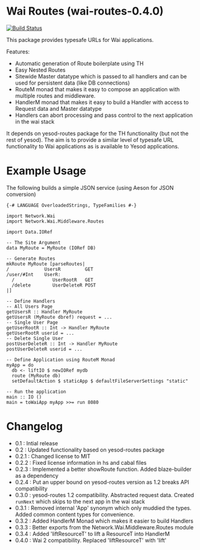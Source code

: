 Wai Routes (wai-routes-0.4.0)
==============================

[![Build Status](https://travis-ci.org/ajnsit/wai-routes.png)](https://travis-ci.org/ajnsit/wai-routes)

This package provides typesafe URLs for Wai applications.

Features:
  - Automatic generation of Route boilerplate using TH
  - Easy Nested Routes
  - Sitewide Master datatype which is passed to all handlers
    and can be used for persistent data (like DB connections)
  - RouteM monad that makes it easy to compose an application
    with multiple routes and middleware.
  - HandlerM monad that makes it easy to build a Handler
    with access to Request data and Master datatype
  - Handlers can abort processing and pass control to the next
    application in the wai stack

It depends on yesod-routes package for the TH functionality (but not the rest of yesod). The aim is to provide a similar level of typesafe URL functionality to Wai applications as is available to Yesod applications.


Example Usage
=============

The following builds a simple JSON service (using Aeson for JSON conversion)


    {-# LANGUAGE OverloadedStrings, TypeFamilies #-}

    import Network.Wai
    import Network.Wai.Middleware.Routes

    import Data.IORef

    -- The Site Argument
    data MyRoute = MyRoute (IORef DB)

    -- Generate Routes
    mkRoute MyRoute [parseRoutes|
    /             UsersR         GET
    /user/#Int    UserR:
      /              UserRootR   GET
      /delete        UserDeleteR POST
    |]

    -- Define Handlers
    -- All Users Page
    getUsersR :: Handler MyRoute
    getUsersR (MyRoute dbref) request = ...
    -- Single User Page
    getUserRootR :: Int -> Handler MyRoute
    getUserRootR userid = ...
    -- Delete Single User
    postUserDeleteR :: Int -> Handler MyRoute
    postUserDeleteR userid = ...

    -- Define Application using RouteM Monad
    myApp = do
      db <- liftIO $ newIORef mydb
      route (MyRoute db)
      setDefaultAction $ staticApp $ defaultFileServerSettings "static"

    -- Run the application
    main :: IO ()
    main = toWaiApp myApp >>= run 8080


Changelog
=========

* 0.1   : Intial release
* 0.2   : Updated functionality based on yesod-routes package
* 0.2.1 : Changed license to MIT
* 0.2.2 : Fixed license information in hs and cabal files
* 0.2.3 : Implemented a better showRoute function. Added blaze-builder as a dependency
* 0.2.4 : Put an upper bound on yesod-routes version as 1.2 breaks API compatibility
* 0.3.0 : yesod-routes 1.2 compatibility. Abstracted request data. Created `runNext` which skips to the next app in the wai stack
* 0.3.1 : Removed internal 'App' synonym which only muddied the types. Added common content types for convenience.
* 0.3.2 : Added HandlerM Monad which makes it easier to build Handlers
* 0.3.3 : Better exports from the Network.Wai.Middleware.Routes module
* 0.3.4 : Added 'liftResourceT' to lift a ResourceT into HandlerM
* 0.4.0 : Wai 2 compatibility. Replaced 'liftResourceT' with 'lift'


